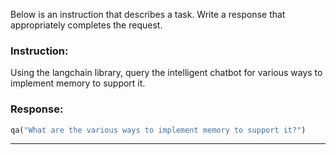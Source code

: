 Below is an instruction that describes a task. Write a response that appropriately completes the request.

### Instruction:
Using the langchain library, query the intelligent chatbot for various ways to implement memory to support it.

### Response:
```python
qa("What are the various ways to implement memory to support it?")
```
---
